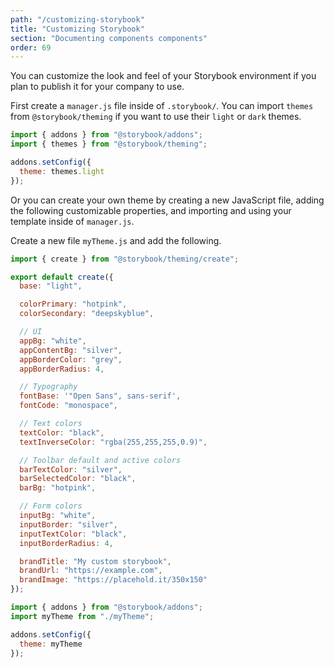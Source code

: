 ```yaml
---
path: "/customizing-storybook"
title: "Customizing Storybook"
section: "Documenting components components"
order: 69
---
```


You can customize the look and feel of your Storybook environment if you plan to publish it for your company to use.

First create a `manager.js` file inside of `.storybook/`. You can import `themes` from `@storybook/theming` if you want to use their `light` or `dark` themes.

```jsx
import { addons } from "@storybook/addons";
import { themes } from "@storybook/theming";

addons.setConfig({
  theme: themes.light
});
```

Or you can create your own theme by creating a new JavaScript file, adding the following customizable properties, and importing and using your template inside of `manager.js`.

Create a new file `myTheme.js` and add the following.

```jsx
import { create } from "@storybook/theming/create";

export default create({
  base: "light",

  colorPrimary: "hotpink",
  colorSecondary: "deepskyblue",

  // UI
  appBg: "white",
  appContentBg: "silver",
  appBorderColor: "grey",
  appBorderRadius: 4,

  // Typography
  fontBase: '"Open Sans", sans-serif',
  fontCode: "monospace",

  // Text colors
  textColor: "black",
  textInverseColor: "rgba(255,255,255,0.9)",

  // Toolbar default and active colors
  barTextColor: "silver",
  barSelectedColor: "black",
  barBg: "hotpink",

  // Form colors
  inputBg: "white",
  inputBorder: "silver",
  inputTextColor: "black",
  inputBorderRadius: 4,

  brandTitle: "My custom storybook",
  brandUrl: "https://example.com",
  brandImage: "https://placehold.it/350x150"
});
```

```js
import { addons } from "@storybook/addons";
import myTheme from "./myTheme";

addons.setConfig({
  theme: myTheme
});
```
